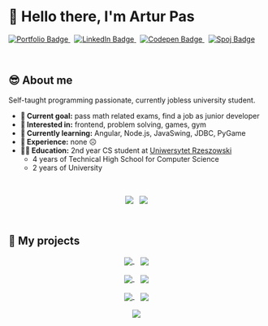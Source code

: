# :wave: Hello there, I'm Artur Pas
<a href="https://pas-artur.000webhostapp.com">
  <img src="https://img.shields.io/badge/Portfolio-202c59?style=for-the-badge&logo=About.me&logoColor=white" alt="Portfolio Badge"/>
</a>
&nbsp;
<a href="https://www.linkedin.com/in/artur-pas/">
  <img src="https://img.shields.io/badge/LinkedIn-0077B5?style=for-the-badge&logo=linkedin&logoColor=white" alt="LinkedIn Badge"/>
</a>
&nbsp;
<a href="https://codepen.io/Pasek108">
  <img src="https://img.shields.io/badge/Codepen-000000?style=for-the-badge&logo=codepen&logoColor=white" alt="Codepen Badge"/>
</a>
&nbsp;
<a href="https://pl.spoj.com/users/artur_pas/">
  <img src="https://img.shields.io/badge/Spoj-337AB7?style=for-the-badge&logo=C&logoColor=white" alt="Spoj Badge"/>
</a>

&nbsp;

## :sunglasses: About me
Self-taught programming passionate, currently jobless university student.
* **:triangular_flag_on_post: Current goal:** pass math related exams, find a job as junior developer
* **:star_struck: Interested in:** frontend, problem solving, games, gym 
* **:seedling: Currently learning:** Angular, Node.js, JavaSwing, JDBC, PyGame
* **:briefcase: Experience:** none :frowning_face:
* **:man_student: Education:** 2nd year CS student at [Uniwersytet Rzeszowski](https://www.ur.edu.pl/kolegia/kolegium-nauk-przyrodniczych/student/kierunki/informatyka)
  * 4 years of Technical High School for Computer Science
  * 2 years of University
    
&nbsp;
    
<div align="center">
  <img align="center" src="https://github-readme-stats.vercel.app/api?username=Pasek108&include_all_commits=true&show_icons=true&theme=radical&hide=contribs," />
  &nbsp;
  <img align="center" src="https://github-readme-stats.vercel.app/api/top-langs/?username=Pasek108&layout=compact&show_icons=true&theme=radical&langs_count=6" />
</div>

&nbsp;

## :open_file_folder: My projects
<div align="center">
  <a href="https://github.com/Pasek108/ConnectGame">
    <img align="center" src="https://github-readme-stats.vercel.app/api/pin/?username=Pasek108&repo=ConnectGame&theme=radical" />
  </a>
  &nbsp;&nbsp;
  <a href="https://github.com/Pasek108/ArturPasCV">
    <img align="center" src="https://github-readme-stats.vercel.app/api/pin/?username=Pasek108&repo=ArturPasCV&theme=radical" />
  </a>
  
  <div>&nbsp;</div>
  
  <a href="https://github.com/Pasek108/DeerKiller">
    <img align="center" src="https://github-readme-stats.vercel.app/api/pin/?username=Pasek108&repo=DeerKiller&theme=radical" />
  </a>
  &nbsp;&nbsp;
  <a href="https://github.com/Pasek108/BeFunge93Interpreter">
    <img align="center" src="https://github-readme-stats.vercel.app/api/pin/?username=Pasek108&repo=BeFunge93Interpreter&theme=radical" />
  </a>
  
  <div>&nbsp;</div>
  
  <a href="https://github.com/Pasek108/Weather">
    <img align="center" src="https://github-readme-stats.vercel.app/api/pin/?username=Pasek108&repo=Weather&theme=radical" />
  </a>
  &nbsp;&nbsp;
  <a href="https://github.com/Pasek108/RockPaperScissors">
    <img align="center" src="https://github-readme-stats.vercel.app/api/pin/?username=Pasek108&repo=RockPaperScissors&theme=radical" />
  </a>
  
  <div>&nbsp;</div>
  
  <a href="https://github.com/Pasek108/WhereInTheWorld">
    <img align="center" src="https://github-readme-stats.vercel.app/api/pin/?username=Pasek108&repo=WhereInTheWorld&theme=radical" />
  </a>
</div>


